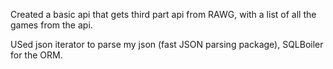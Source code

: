Created a basic api that gets third part api from RAWG, with a list of all the games from the api. 

USed json iterator to parse my json (fast JSON parsing package), SQLBoiler for the ORM.
